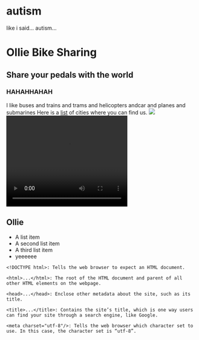 # autism
like i said... autism...
<!DOCTYPE html>
<html>
<head>
  <title>Ollie Bike Sharing</title>
  <meta charset="utf-8"/>
  <link rel="stylesheet" type="text/css" href="main.css">
</head>
<body>
  <div class="nav">
<h1>Ollie Bike Sharing</h1>
<h2>Share your pedals with the world</h2>
<h3>HAHAHHAHAH</h3>
<p>I like buses and trains and trams and helicopters andcar and planes and submarines
 Here is a <a href="cities.html">list</a> of cities where you can find us.
 <img src="https://content.codecademy.com/projects/make-a-website/lesson-1/bikes1.jpg"/>
<video width="320" height="240" controls>
  <source src="https://content.codecademy.com/projects/make-a-website/lesson-1/ollie.mp4" type="video/mp4">
</video>

<h2>Ollie</h2>
  <ul>
  <li>A list item</li>
  <li>A second list item</li>
  <li>A third list item</li>
  <li>yeeeeee</li>
</ul> 
</div>



    <!DOCTYPE html>: Tells the web browser to expect an HTML document.

    <html>...</html>: The root of the HTML document and parent of all other HTML elements on the webpage.

    <head>...</head>: Enclose other metadata about the site, such as its title.

    <title>...</title>: Contains the site’s title, which is one way users can find your site through a search engine, like Google.

    <meta charset="utf-8"/>: Tells the web browser which character set to use. In this case, the character set is “utf-8”.
